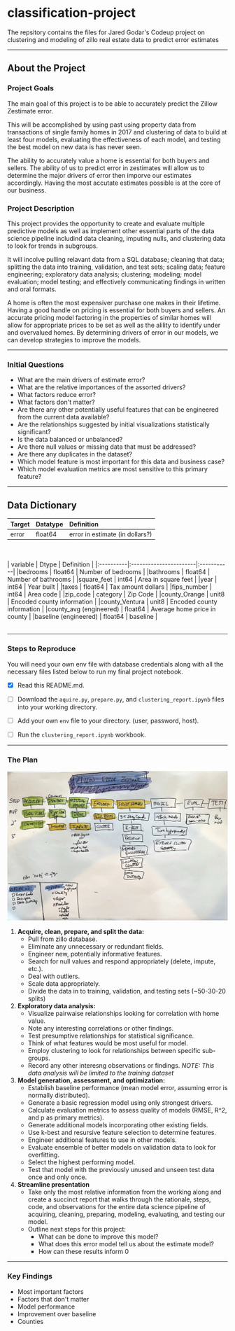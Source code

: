 # classification-project
The repsitory contains the files for Jared Godar's Codeup project on clustering and modeling of zillo real estate data to predict error estimates

---

## About the Project

### Project Goals

The main goal of this project is to be able to accurately predict the Zillow Zestimate error.

This will be accomplished by using past using property data from transactions of single family homes in 2017 and clustering of data to build at least four models, evaluating the effectiveness of each model, and testing the best model on new data is has never seen.

The ability to accurately value a home is essential for both buyers and sellers. The ability of us to predict error in zestimates will allow us to determine the major drivers of error then imporve our estimates accordingly. Having the most accutate estimates possible is at the core of our business. 

### Project Description

This project provides the opportunity to create and evaluate multiple predictive models as well as implement other essential parts of the data science pipeline includind data cleaning, imputing nulls, and clustering data to look for trends in subgroups.

It will incolve pulling relavant data from a SQL database; cleaning that data; splitting the data into training, validation, and test sets; scaling data; feature engineering; exploratory data analysis; clustering; modeling; model evaluation; model testing; and effectively communicating findings in written and oral formats.

A home is often the most expensiver purchase one makes in their lifetime. Having a good handle on pricing is essential for both buyers and sellers. An accurate pricing model factoring in the properties of similar homes will allow for appropriate prices to be set as well as the alility to identify under and overvalued homes. By determining drivers of error in our models, we can develop strategies to improve the models.

---

### Initial Questions

- What are the main drivers of estimate error?
- What are the relative importances of the assorted drivers?
- What factors reduce error?
- What factors don't matter?
- Are there any other potentially useful features that can be engineered from the current data available?
- Are the relationships suggested by initial visualizations statistically significant?
- Is the data balanced or unbalanced?
- Are there null values or missing data that must be addressed?
- Are there any duplicates in the dataset?
- Which model feature is most important for this data and business case?
- Which model evaluation metrics are most sensitive to this primary feature?

---

## Data Dictionary

|Target|Datatype|Definition|
|:-------|:--------|:----------|
| error | float64 | error in estimate (in dollars?)|
</br>
</br>
| variable  |     Dtype    | Definition |
|:----------|:-----------------------|:-----------|
|bedrooms    | float64 | Number of bedrooms |
|bathrooms   | float64 | Number of bathrooms |
|square_feet |  int64 | Area in square feet |
|year |  int64 | Year built |
|taxes       | float64 | Tax amount dollars |
|fips_number   |   int64 | Area code |
|zip_code      |   category | Zip Code |
|county_Orange      |   unit8 | Encoded county information |
|county_Ventura      |   unit8 | Encoded county information |
|county_avg (engineered) |  float64 | Average home price in county |
|baseline  (engineered) |  float64 | baseline |

</br>
</br>

---

### Steps to Reproduce

You will need your own env file with database credentials along with all the necessary files listed below to run my final project notebook. 
- [x] Read this README.md.
- [ ] Download the `aquire.py`, `prepare.py`, and `clustering_report.ipynb` files into your working directory.
- [ ] Add your own `env` file to your directory. (user, password, host).
- [ ] Run the `clustering_report.ipynb` workbook.


---

### The Plan

![story map](clustering_story_map.jpg)

1. **Acquire, clean, prepare, and split the data:**
    - Pull from zillo database.
    - Eliminate any unnecessary or redundant fields.
    - Engineer new, potentially informative features.
    - Search for null values and respond appropriately (delete, impute, etc.).
    - Deal with outliers.
    - Scale data appropriately.
    - Divide the data in to training, validation, and testing sets (~50-30-20 splits)
2. **Exploratory data analysis:**
    - Visualize pairwaise relationships looking for correlation with home value.
    - Note any interesting correlations or other findings.
    - Test presumptive relationships for statistical significance.
    - Think of what features would be most useful for model.
    - Employ clustering to look for relationships between specific sub-groups.
    - Record any other interesng observations or findings.
    *NOTE: This data analysis will be limited to the training dataset*
3. **Model generation, assessment, and optimization:**
    - Establish baseline performance (mean model error, assuming error is normally distributed).
    - Generate a basic regression model using only strongest drivers.
    - Calculate evaluation metrics to assess quality of models (RMSE, R^2, and p as primary metrics).
    - Generate additional models incorporating other existing fields.
    - Use k-best and resursive feature selection to determine features.
    - Engineer additional features to use in other models.
    - Evaluate ensemble of better models on validation data to look for overfitting.
    - Select the highest performing model.
    - Test that model with the previously unused and unseen test data once and only once.
4. **Streamline presentation**
    - Take only the most relative information from the working along and create a succinct report that walks through the rationale, steps, code, and observations for the entire data science pipeline of acquiring, cleaning, preparing, modeling, evaluating, and testing our model.
    - Outline next steps for this project:
        - What can be done to improve this model?
        - What does this error model tell us about the estimate model?
        - How can these results inform 0

---

### Key Findings

- Most important factors 
- Factors that don't matter
- Model performance
- Improvement over baseline
- Counties
